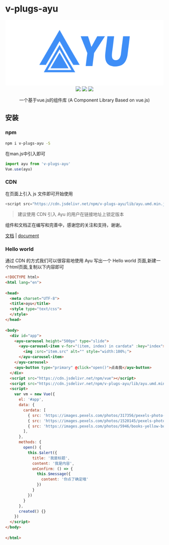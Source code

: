# v-plugs-ayu

<div align=center>
<img src="./examples/assets/ayu.png">
</div>
<div align=center>
<img src="https://img.shields.io/npm/v/v-plugs-ayu.svg?color=success">
<img src="https://img.shields.io/github/license/yuang01/v-plugs-ayu.svg">
<img src="https://img.shields.io/npm/dt/v-plugs-ayu.svg">
<p class="desc">一个基于vue.js的组件库 (A Component Library Based on vue.js)</p>
</div>

## 安装
### npm
``` bash
npm i v-plugs-ayu -S
```
在man.js中引入即可
``` javascript
import ayu from 'v-plugs-ayu'
Vue.use(ayu)
```
### CDN
在页面上引入 js 文件即可开始使用
``` javascript
<script src="https://cdn.jsdelivr.net/npm/v-plugs-ayu/lib/ayu.umd.min.js"></script>
```
> 建议使用 CDN 引入 Ayu 的用户在链接地址上锁定版本

组件和文档正在编写和完善中，感谢您的关注和支持，谢谢。

<a href="https://yuang01.github.io/v-plugs-ayu/dist/#/" target="_blank">文档</a> | <a href="https://yuang01.github.io/v-plugs-ayu/dist/#/" target="_blank">document</a>

### Hello world
通过 CDN 的方式我们可以很容易地使用 Ayu 写出一个 Hello world 页面,新建一个html页面,复制以下内容即可
``` html
<!DOCTYPE html>
<html lang="en">

<head>
  <meta charset="UTF-8">
  <title>ayu</title>
  <style type="text/css">
  </style>
</head>

<body>
  <div id="app">
    <ayu-carousel height="500px" type="slide">
      <ayu-carousel-item v-for="(item, index) in cardata" :key="index">
        <img :src="item.src" alt="" style="width:100%;">
      </ayu-carousel-item>
    </ayu-carousel>
    <ayu-button type="primary" @click="open()">点击我</ayu-button>
  </div>
  <script src="https://cdn.jsdelivr.net/npm/vue"></script>
  <script src="https://cdn.jsdelivr.net/npm/v-plugs-ayu/lib/ayu.umd.min.js"></script>
  <script>
    var vm = new Vue({
      el: '#app',
      data: {
        cardata: [
          { src: 'https://images.pexels.com/photos/317356/pexels-photo-317356.jpeg?auto=compress&cs=tinysrgb&dpr=2&h=650&w=940'},
          { src: 'https://images.pexels.com/photos/1520145/pexels-photo-1520145.jpeg?auto=compress&cs=tinysrgb&dpr=2&h=650&w=940'},
          { src: 'https://images.pexels.com/photos/5946/books-yellow-book-reading.jpg?auto=compress&cs=tinysrgb&dpr=2&h=650&w=940'}
        ],
      },
      methods: {
        open() {
          this.$alert({
            title: '我是标题',
            content: '我是内容',
            onConfirm: () => {
              this.$message({
                content: '你点了确定哦'
              })
            }
          })
        }
      },
      created() {}
    })
  </script>
</body>

</html>
```
